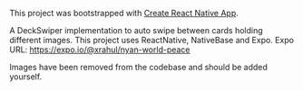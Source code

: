 This project was bootstrapped with [Create React Native App](https://github.com/react-community/create-react-native-app).


A DeckSwiper implementation to auto swipe between cards holding different images.
This project uses ReactNative, NativeBase and Expo.
Expo URL: https://expo.io/@xrahul/nyan-world-peace

Images have been removed from the codebase and should be added yourself.